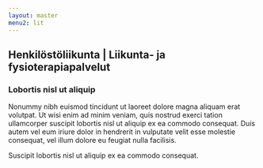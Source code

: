 ```yaml
---
layout: master
menu2: lit
---
```

## Henkilöstöliikunta | Liikunta- ja fysioterapiapalvelut
### Lobortis nisl ut aliquip
Nonummy nibh euismod tincidunt ut laoreet dolore magna aliquam erat volutpat. Ut wisi enim ad minim veniam, quis nostrud exerci tation ullamcorper suscipit lobortis nisl ut aliquip ex ea commodo consequat. Duis autem vel eum iriure dolor in hendrerit in vulputate velit esse molestie consequat, vel illum dolore eu feugiat nulla facilisis.

Suscipit lobortis nisl ut aliquip ex ea commodo consequat.
